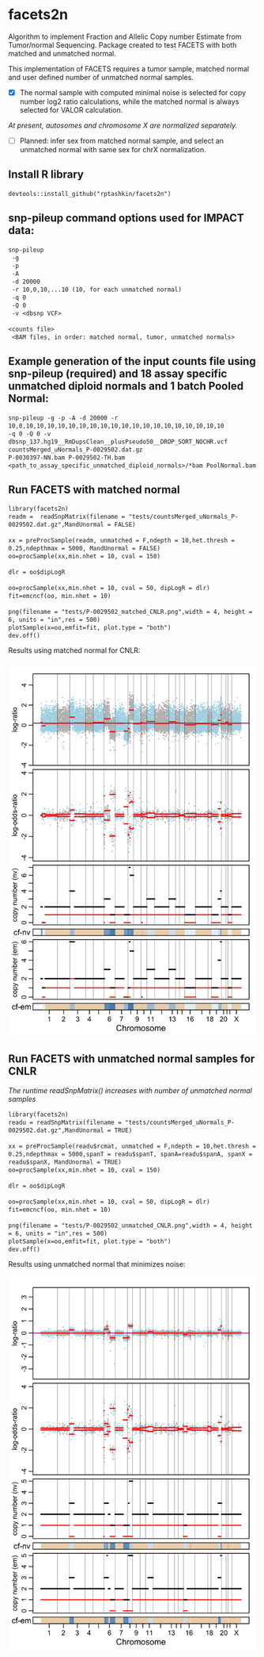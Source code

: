 # facets2n
Algorithm to implement Fraction and Allelic Copy number Estimate from Tumor/normal Sequencing. Package created to test FACETS with both matched and unmatched normal.

This implementation of FACETS requires a tumor sample, matched normal and user defined number of unmatched normal samples. 

- [x] The normal sample with computed minimal noise is selected for copy number log2 ratio calculations, while the matched normal is always selected for VALOR calculation. 

*At present, autosomes and chromosome X are normalized separately.*

- [ ] Planned: infer sex from matched normal sample, and select an unmatched normal with same sex for chrX normalization.

## Install R library

```
devtools::install_github("rptashkin/facets2n")
```

## snp-pileup command options used for IMPACT data:
```
snp-pileup
 -g
 -p
 -A
 -d 20000
 -r 10,0,10,...10 (10, for each unmatched normal)
 -q 0
 -Q 0
 -v <dbsnp VCF>

<counts file>
 <BAM files, in order: matched normal, tumor, unmatched normals>
```

## Example generation of the input counts file using snp-pileup (required) and 18 assay specific unmatched diploid normals and 1 batch Pooled Normal:
```
snp-pileup -g -p -A -d 20000 -r 10,0,10,10,10,10,10,10,10,10,10,10,10,10,10,10,10,10,10,10,10
-q 0 -Q 0 -v dbsnp_137.hg19__RmDupsClean__plusPseudo50__DROP_SORT_NOCHR.vcf countsMerged_uNormals_P-0029502.dat.gz
P-0030397-NN.bam P-0029502-TH.bam <path_to_assay_specific_unmatched_diploid_normals>/*bam PoolNormal.bam
```

## Run FACETS with matched normal
```
library(facets2n)
readm =  readSnpMatrix(filename = "tests/countsMerged_uNormals_P-0029502.dat.gz",MandUnormal = FALSE)

xx = preProcSample(readm, unmatched = F,ndepth = 10,het.thresh = 0.25,ndepthmax = 5000, MandUnormal = FALSE)
oo=procSample(xx,min.nhet = 10, cval = 150)

dlr = oo$dipLogR

oo=procSample(xx,min.nhet = 10, cval = 50, dipLogR = dlr)
fit=emcncf(oo, min.nhet = 10)

png(filename = "tests/P-0029502_matched_CNLR.png",width = 4, height = 6, units = "in",res = 500)
plotSample(x=oo,emfit=fit, plot.type = "both")
dev.off()
```
Results using matched normal for CNLR:

![matched normal cnlr](/tests/P-0029502_matched_CNLR.png)

## Run FACETS with unmatched normal samples for CNLR
*The runtime readSnpMatrix() increases with number of unmatched normal samples*
```
library(facets2n)
readu = readSnpMatrix(filename = "tests/countsMerged_uNormals_P-0029502.dat.gz",MandUnormal = TRUE)

xx = preProcSample(readu$rcmat, unmatched = F,ndepth = 10,het.thresh = 0.25,ndepthmax = 5000,spanT = readu$spanT, spanA=readu$spanA, spanX = readu$spanX, MandUnormal = TRUE)
oo=procSample(xx,min.nhet = 10, cval = 150)

dlr = oo$dipLogR

oo=procSample(xx,min.nhet = 10, cval = 50, dipLogR = dlr)
fit=emcncf(oo, min.nhet = 10)

png(filename = "tests/P-0029502_unmatched_CNLR.png",width = 4, height = 6, units = "in",res = 500)
plotSample(x=oo,emfit=fit, plot.type = "both")
dev.off()
```
Results using unmatched normal that minimizes noise:

![unmatched normal cnlr](/tests/P-0029502_unmatched_CNLR.png)
